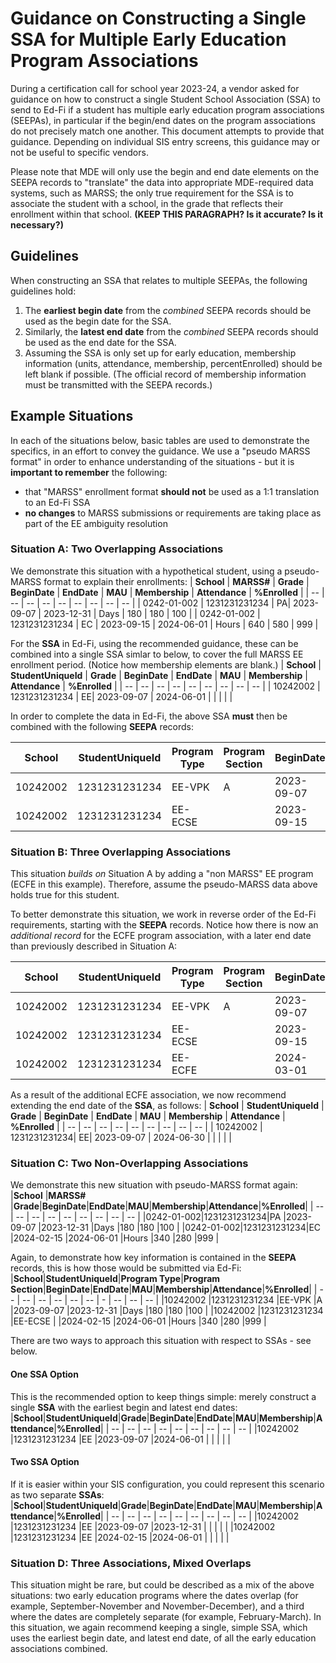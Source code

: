 # Guidance on Constructing a Single SSA for Multiple Early Education Program Associations
During a certification call for school year 2023-24, a vendor asked for guidance on how to construct a single Student School Association (SSA) to send to Ed-Fi if a student has multiple early education program associations (SEEPAs), in particular if the begin/end dates on the program associations do not precisely match one another. This document attempts to provide that guidance. Depending on  individual SIS entry screens, this guidance may or not be useful to specific vendors. 

Please note that MDE will only use the begin and end date elements on the SEEPA records to "translate" the data into appropriate MDE-required data systems, such as MARSS; the only true requirement for the SSA is to associate the student with a school, in the grade that reflects their enrollment within that school. **(KEEP THIS PARAGRAPH? Is it accurate? Is it necessary?)**

## Guidelines
When constructing an SSA that relates to multiple SEEPAs, the following guidelines hold:
1. The **earliest begin date** from the *combined* SEEPA records should be used as the begin date for the SSA.
2. Similarly, the **latest end date** from the *combined* SEEPA records should be used as the end date for the SSA.
3. Assuming the SSA is only set up for early education, membership information (units, attendance, membership, percentEnrolled) should be left blank if possible. (The official record of membership information must be transmitted with the SEEPA records.)

## Example Situations
In each of the situations below, basic tables are used to demonstrate the specifics, in an effort to convey the guidance. We use a "pseudo MARSS format" in order to enhance understanding of the situations - but it is **important to remember** the following:
- that "MARSS" enrollment format **should not** be used as a 1:1 translation to an Ed-Fi SSA
- **no changes** to MARSS submissions or requirements are taking place as part of the EE ambiguity resolution

### Situation A: Two Overlapping Associations
We demonstrate this situation with a hypothetical student, using a pseudo-MARSS format to explain their enrollments:
| **School**  | **MARSS#**    | **Grade** | **BeginDate** | **EndDate** | **MAU** | **Membership** | **Attendance** | **%Enrolled** |
| -- | -- | -- | -- | -- | -- | -- | -- | -- |
| 0242-01-002 | 1231231231234 | PA| 2023-09-07    | 2023-12-31  | Days    | 180 | 180  | 100  |
| 0242-01-002 | 1231231231234 | EC | 2023-09-15    | 2024-06-01  | Hours   | 640   | 580  | 999  |

For the **SSA** in Ed-Fi, using the recommended guidance, these can be combined into a single SSA simlar to below, to cover the full MARSS EE enrollment period. (Notice how membership elements are blank.)
| **School** | **StudentUniqueId** | **Grade** | **BeginDate** | **EndDate** | **MAU** | **Membership** | **Attendance** | **%Enrolled** |
| -- | -- | -- | -- | -- | -- | -- | -- | -- |
| 10242002   | 1231231231234 | EE| 2023-09-07    | 2024-06-01  |  |  |   |  |

In order to complete the data in Ed-Fi, the above SSA **must** then be combined with the following **SEEPA** records:

| **School** | **StudentUniqueId** | **Program Type** | **Program Section** | **BeginDate** | **EndDate** | **MAU** | **Membership** | **Attendance** | **%Enrolled** |
| -- | -- | -- | - | -- | -- | -- | -- | -- | -- |
| 10242002   | 1231231231234| EE-VPK| A| 2023-09-07| 2023-12-31  | Days    | 180 | 180| 100 |
| 10242002   | 1231231231234 | EE-ECSE | | 2023-09-15    | 2024-06-01  | Hours   | 640  | 580 | 999 |

### Situation B: Three Overlapping Associations
This situation *builds on* Situation A by adding a "non MARSS" EE program (ECFE in this example). Therefore, assume the pseudo-MARSS data above holds true for this student.

To better demonstrate this situation, we work in reverse order of the Ed-Fi requirements, starting with the **SEEPA** records. Notice how there is now an *additional record* for the ECFE program association, with a later end date than previously described in Situation A:

| **School** | **StudentUniqueId** | **Program Type** | **Program Section** | **BeginDate** | **EndDate** | **MAU** | **Membership** | **Attendance** | **%Enrolled** |
| -- | -- | -- | -- | -- | -- | - | -- | -- | -- |
| 10242002   | 1231231231234| EE-VPK| A | 2023-09-07    | 2023-12-31  | Days| 180| 180| 100|
| 10242002   | 1231231231234| EE-ECSE| | 2023-09-15| 2024-06-01  | Hours   | 640| 580| 999|
| 10242002   | 1231231231234| EE-ECFE| | 2024-03-01    | 2024-06-30  | Hours| 120| 120| 0|

As a result of the additional ECFE association, we now recommend extending the end date of the **SSA**, as follows:
| **School** | **StudentUniqueId** | **Grade** | **BeginDate** | **EndDate** | **MAU** | **Membership** | **Attendance** | **%Enrolled** |
| -- | -- | -- | -- | -- | -- | -- | -- | -- |
| 10242002   | 1231231231234| EE| 2023-09-07    | 2024-06-30  | | | | |

### Situation C: Two Non-Overlapping Associations
We demonstrate this new situation with pseudo-MARSS format again:
|**School** |**MARSS#**   |**Grade**|**BeginDate**|**EndDate**|**MAU**|**Membership**|**Attendance**|**%Enrolled**|
| -- | -- | -- | -- | -- | -- | -- | -- | -- |
|0242-01-002|1231231231234|PA |2023-09-07   |2023-12-31 |Days   |180 |180 |100 |
|0242-01-002|1231231231234|EC |2024-02-15   |2024-06-01 |Hours  |340 |280 |999 |

Again, to demonstrate how key information is contained in the **SEEPA** records, this is how those would be submitted via Ed-Fi:
|**School**|**StudentUniqueId**|**Program Type**|**Program Section**|**BeginDate**|**EndDate**|**MAU**|**Membership**|**Attendance**|**%Enrolled**|
| -- | -- | -- | -- | -- | -- | - | -- | -- | -- |
|10242002  |1231231231234 |EE-VPK |A |2023-09-07   |2023-12-31 |Days   |180 |180 |100 |
|10242002  |1231231231234 |EE-ECSE | |2024-02-15   |2024-06-01 |Hours  |340 |280 |999 |

There are two ways to approach this situation with respect to SSAs - see below.

#### One SSA Option
This is the recommended option to keep things simple: merely construct a single **SSA** with the earliest begin and latest end dates:
|**School**|**StudentUniqueId**|**Grade**|**BeginDate**|**EndDate**|**MAU**|**Membership**|**Attendance**|**%Enrolled**|
| -- | -- | -- | -- | -- | -- | -- | -- | -- |
|10242002  |1231231231234 |EE |2023-09-07 |2024-06-01 | | | | |

#### Two SSA Option
If it is easier within your SIS configuration, you could represent this scenario as two separate **SSAs**:
|**School**|**StudentUniqueId**|**Grade**|**BeginDate**|**EndDate**|**MAU**|**Membership**|**Attendance**|**%Enrolled**|
| -- | -- | -- | -- | -- | -- | -- | -- | -- |
|10242002  |1231231231234 |EE |2023-09-07 |2023-12-31 | | | | |
|10242002  |1231231231234 |EE |2024-02-15 |2024-06-01 | | | | |

### Situation D: Three Associations, Mixed Overlaps
This situation might be rare, but could be described as a mix of the above situations: two early education programs where the dates overlap (for example, September-November and November-December), and a third where the dates are completely separate (for example, February-March). In this situation, we again recommend keeping a single, simple SSA, which uses the earliest begin date, and latest end date, of all the early education associations combined.